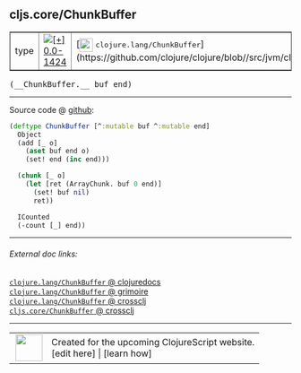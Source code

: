 ## cljs.core/ChunkBuffer



 <table border="1">
<tr>
<td>type</td>
<td><a href="https://github.com/cljsinfo/cljs-api-docs/tree/0.0-1424"><img valign="middle" alt="[+] 0.0-1424" title="Added in 0.0-1424" src="https://img.shields.io/badge/+-0.0--1424-lightgrey.svg"></a> </td>
<td>
[<img height="24px" valign="middle" src="http://i.imgur.com/1GjPKvB.png"> <samp>clojure.lang/ChunkBuffer</samp>](https://github.com/clojure/clojure/blob//src/jvm/clojure/lang/ChunkBuffer.java)
</td>
</tr>
</table>


 <samp>
(__ChunkBuffer.__ buf end)<br>
</samp>

---







Source code @ [github](https://github.com/clojure/clojurescript/blob/r2202/src/cljs/cljs/core.cljs#L2217-L2229):

```clj
(deftype ChunkBuffer [^:mutable buf ^:mutable end]
  Object
  (add [_ o]
    (aset buf end o)
    (set! end (inc end)))

  (chunk [_ o]
    (let [ret (ArrayChunk. buf 0 end)]
      (set! buf nil)
      ret))

  ICounted
  (-count [_] end))
```

<!--
Repo - tag - source tree - lines:

 <pre>
clojurescript @ r2202
└── src
    └── cljs
        └── cljs
            └── <ins>[core.cljs:2217-2229](https://github.com/clojure/clojurescript/blob/r2202/src/cljs/cljs/core.cljs#L2217-L2229)</ins>
</pre>

-->

---



###### External doc links:

[`clojure.lang/ChunkBuffer` @ clojuredocs](http://clojuredocs.org/clojure.lang/ChunkBuffer)<br>
[`clojure.lang/ChunkBuffer` @ grimoire](http://conj.io/store/v1/org.clojure/clojure/1.7.0-beta3/clj/clojure.lang/ChunkBuffer/)<br>
[`clojure.lang/ChunkBuffer` @ crossclj](http://crossclj.info/fun/clojure.lang/ChunkBuffer.html)<br>
[`cljs.core/ChunkBuffer` @ crossclj](http://crossclj.info/fun/cljs.core.cljs/ChunkBuffer.html)<br>

---

 <table>
<tr><td>
<img valign="middle" align="right" width="48px" src="http://i.imgur.com/Hi20huC.png">
</td><td>
Created for the upcoming ClojureScript website.<br>
[edit here] | [learn how]
</td></tr></table>

[edit here]:https://github.com/cljsinfo/cljs-api-docs/blob/master/cljsdoc/cljs.core/ChunkBuffer.cljsdoc
[learn how]:https://github.com/cljsinfo/cljs-api-docs/wiki/cljsdoc-files

<!--

This information was too distracting to show to readers, but I'll leave it
commented here since it is helpful to:

- pretty-print the data used to generate this document
- and show how to retrieve that data



The API data for this symbol:

```clj
{:ns "cljs.core",
 :name "ChunkBuffer",
 :signature ["[buf end]"],
 :history [["+" "0.0-1424"]],
 :type "type",
 :full-name-encode "cljs.core/ChunkBuffer",
 :source {:code "(deftype ChunkBuffer [^:mutable buf ^:mutable end]\n  Object\n  (add [_ o]\n    (aset buf end o)\n    (set! end (inc end)))\n\n  (chunk [_ o]\n    (let [ret (ArrayChunk. buf 0 end)]\n      (set! buf nil)\n      ret))\n\n  ICounted\n  (-count [_] end))",
          :title "Source code",
          :repo "clojurescript",
          :tag "r2202",
          :filename "src/cljs/cljs/core.cljs",
          :lines [2217 2229]},
 :full-name "cljs.core/ChunkBuffer",
 :clj-symbol "clojure.lang/ChunkBuffer"}

```

Retrieve the API data for this symbol:

```clj
;; from Clojure REPL
(require '[clojure.edn :as edn])
(-> (slurp "https://raw.githubusercontent.com/cljsinfo/cljs-api-docs/catalog/cljs-api.edn")
    (edn/read-string)
    (get-in [:symbols "cljs.core/ChunkBuffer"]))
```

-->
